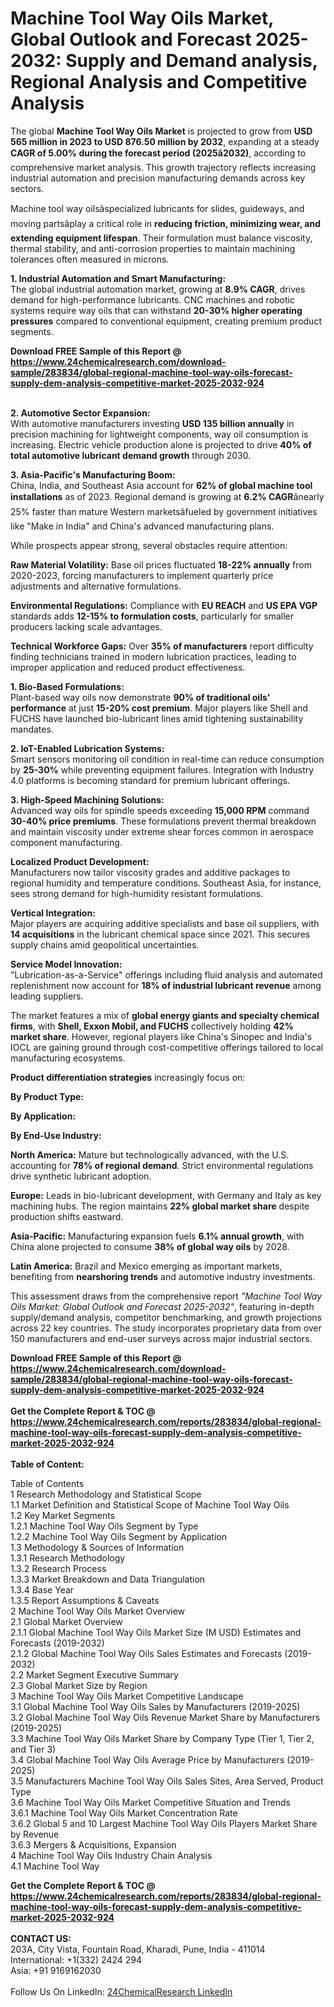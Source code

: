 <h1>Machine Tool Way Oils Market, Global Outlook and Forecast 2025-2032: Supply and Demand analysis, Regional Analysis and Competitive Analysis</h1><p>The global <strong>Machine Tool Way Oils Market</strong> is projected to grow from <strong>USD 565 million in 2023 to USD 876.50 million by 2032</strong>, expanding at a steady <strong>CAGR of 5.00% during the forecast period (2025â2032)</strong>, according to comprehensive market analysis. This growth trajectory reflects increasing industrial automation and precision manufacturing demands across key sectors.</p><p>Machine tool way oilsâspecialized lubricants for slides, guideways, and moving partsâplay a critical role in <strong>reducing friction, minimizing wear, and extending equipment lifespan</strong>. Their formulation must balance viscosity, thermal stability, and anti-corrosion properties to maintain machining tolerances often measured in microns.</p><p><strong>1. Industrial Automation and Smart Manufacturing:</strong><br>
The global industrial automation market, growing at <strong>8.9% CAGR</strong>, drives demand for high-performance lubricants. CNC machines and robotic systems require way oils that can withstand <strong>20-30% higher operating pressures</strong> compared to conventional equipment, creating premium product segments.</p><div><b>Download FREE Sample of this Report @ 
            <a href="https://www.24chemicalresearch.com/download-sample/283834/global-regional-machine-tool-way-oils-forecast-supply-dem-analysis-competitive-market-2025-2032-924">
            https://www.24chemicalresearch.com/download-sample/283834/global-regional-machine-tool-way-oils-forecast-supply-dem-analysis-competitive-market-2025-2032-924</a></b></div><br><p><strong>2. Automotive Sector Expansion:</strong><br>
With automotive manufacturers investing <strong>USD 135 billion annually</strong> in precision machining for lightweight components, way oil consumption is increasing. Electric vehicle production alone is projected to drive <strong>40% of total automotive lubricant demand growth</strong> through 2030.</p><p><strong>3. Asia-Pacific's Manufacturing Boom:</strong><br>
China, India, and Southeast Asia account for <strong>62% of global machine tool installations</strong> as of 2023. Regional demand is growing at <strong>6.2% CAGR</strong>ânearly 25% faster than mature Western marketsâfueled by government initiatives like "Make in India" and China's advanced manufacturing plans.</p><p>While prospects appear strong, several obstacles require attention:</p><p><strong>Raw Material Volatility:</strong> Base oil prices fluctuated <strong>18-22% annually</strong> from 2020-2023, forcing manufacturers to implement quarterly price adjustments and alternative formulations.</p><p><strong>Environmental Regulations:</strong> Compliance with <strong>EU REACH</strong> and <strong>US EPA VGP</strong> standards adds <strong>12-15% to formulation costs</strong>, particularly for smaller producers lacking scale advantages.</p><p><strong>Technical Workforce Gaps:</strong> Over <strong>35% of manufacturers</strong> report difficulty finding technicians trained in modern lubrication practices, leading to improper application and reduced product effectiveness.</p><p><strong>1. Bio-Based Formulations:</strong><br>
Plant-based way oils now demonstrate <strong>90% of traditional oils' performance</strong> at just <strong>15-20% cost premium</strong>. Major players like Shell and FUCHS have launched bio-lubricant lines amid tightening sustainability mandates.</p><p><strong>2. IoT-Enabled Lubrication Systems:</strong><br>
Smart sensors monitoring oil condition in real-time can reduce consumption by <strong>25-30%</strong> while preventing equipment failures. Integration with Industry 4.0 platforms is becoming standard for premium lubricant offerings.</p><p><strong>3. High-Speed Machining Solutions:</strong><br>
Advanced way oils for spindle speeds exceeding <strong>15,000 RPM</strong> command <strong>30-40% price premiums</strong>. These formulations prevent thermal breakdown and maintain viscosity under extreme shear forces common in aerospace component manufacturing.</p><p><strong>Localized Product Development:</strong><br>
	Manufacturers now tailor viscosity grades and additive packages to regional humidity and temperature conditions. Southeast Asia, for instance, sees strong demand for high-humidity resistant formulations.</p><p><strong>Vertical Integration:</strong><br>
	Major players are acquiring additive specialists and base oil suppliers, with <strong>14 acquisitions</strong> in the lubricant chemical space since 2021. This secures supply chains amid geopolitical uncertainties.</p><p><strong>Service Model Innovation:</strong><br>
	"Lubrication-as-a-Service" offerings including fluid analysis and automated replenishment now account for <strong>18% of industrial lubricant revenue</strong> among leading suppliers.</p><p>The market features a mix of <strong>global energy giants and specialty chemical firms</strong>, with <strong>Shell, Exxon Mobil, and FUCHS</strong> collectively holding <strong>42% market share</strong>. However, regional players like China's Sinopec and India's IOCL are gaining ground through cost-competitive offerings tailored to local manufacturing ecosystems.</p><p><strong>Product differentiation strategies</strong> increasingly focus on:</p><p><strong>By Product Type:</strong></p><p><strong>By Application:</strong></p><p><strong>By End-Use Industry:</strong></p><p><strong>North America:</strong> Mature but technologically advanced, with the U.S. accounting for <strong>78% of regional demand</strong>. Strict environmental regulations drive synthetic lubricant adoption.</p><p><strong>Europe:</strong> Leads in bio-lubricant development, with Germany and Italy as key machining hubs. The region maintains <strong>22% global market share</strong> despite production shifts eastward.</p><p><strong>Asia-Pacific:</strong> Manufacturing expansion fuels <strong>6.1% annual growth</strong>, with China alone projected to consume <strong>38% of global way oils</strong> by 2028.</p><p><strong>Latin America:</strong> Brazil and Mexico emerging as important markets, benefiting from <strong>nearshoring trends</strong> and automotive industry investments.</p><p>This assessment draws from the comprehensive report <em>"Machine Tool Way Oils Market: Global Outlook and Forecast 2025-2032"</em>, featuring in-depth supply/demand analysis, competitor benchmarking, and growth projections across 22 key countries. The study incorporates proprietary data from over 150 manufacturers and end-user surveys across major industrial sectors.</p><div><b>Download FREE Sample of this Report @ 
            <a href="https://www.24chemicalresearch.com/download-sample/283834/global-regional-machine-tool-way-oils-forecast-supply-dem-analysis-competitive-market-2025-2032-924">
            https://www.24chemicalresearch.com/download-sample/283834/global-regional-machine-tool-way-oils-forecast-supply-dem-analysis-competitive-market-2025-2032-924</a></b></div><br><div><b>Get the Complete Report & TOC @ 
            <a href="https://www.24chemicalresearch.com/reports/283834/global-regional-machine-tool-way-oils-forecast-supply-dem-analysis-competitive-market-2025-2032-924">
            https://www.24chemicalresearch.com/reports/283834/global-regional-machine-tool-way-oils-forecast-supply-dem-analysis-competitive-market-2025-2032-924</a></b></div><br>
            <b>Table of Content:</b><p>Table of Contents<br />
1 Research Methodology and Statistical Scope<br />
1.1 Market Definition and Statistical Scope of Machine Tool Way Oils<br />
1.2 Key Market Segments<br />
1.2.1 Machine Tool Way Oils Segment by Type<br />
1.2.2 Machine Tool Way Oils Segment by Application<br />
1.3 Methodology & Sources of Information<br />
1.3.1 Research Methodology<br />
1.3.2 Research Process<br />
1.3.3 Market Breakdown and Data Triangulation<br />
1.3.4 Base Year<br />
1.3.5 Report Assumptions & Caveats<br />
2 Machine Tool Way Oils Market Overview<br />
2.1 Global Market Overview<br />
2.1.1 Global Machine Tool Way Oils Market Size (M USD) Estimates and Forecasts (2019-2032)<br />
2.1.2 Global Machine Tool Way Oils Sales Estimates and Forecasts (2019-2032)<br />
2.2 Market Segment Executive Summary<br />
2.3 Global Market Size by Region<br />
3 Machine Tool Way Oils Market Competitive Landscape<br />
3.1 Global Machine Tool Way Oils Sales by Manufacturers (2019-2025)<br />
3.2 Global Machine Tool Way Oils Revenue Market Share by Manufacturers (2019-2025)<br />
3.3 Machine Tool Way Oils Market Share by Company Type (Tier 1, Tier 2, and Tier 3)<br />
3.4 Global Machine Tool Way Oils Average Price by Manufacturers (2019-2025)<br />
3.5 Manufacturers Machine Tool Way Oils Sales Sites, Area Served, Product Type<br />
3.6 Machine Tool Way Oils Market Competitive Situation and Trends<br />
3.6.1 Machine Tool Way Oils Market Concentration Rate<br />
3.6.2 Global 5 and 10 Largest Machine Tool Way Oils Players Market Share by Revenue<br />
3.6.3 Mergers & Acquisitions, Expansion<br />
4 Machine Tool Way Oils Industry Chain Analysis<br />
4.1 Machine Tool Way </p><div><b>Get the Complete Report & TOC @ 
            <a href="https://www.24chemicalresearch.com/reports/283834/global-regional-machine-tool-way-oils-forecast-supply-dem-analysis-competitive-market-2025-2032-924">
            https://www.24chemicalresearch.com/reports/283834/global-regional-machine-tool-way-oils-forecast-supply-dem-analysis-competitive-market-2025-2032-924</a></b></div><br><b>CONTACT US:</b><br>
            203A, City Vista, Fountain Road, Kharadi, Pune, India - 411014<br>
            International: +1(332) 2424 294<br>
            Asia: +91 9169162030 <br><br>
            Follow Us On LinkedIn: <a href="https://www.linkedin.com/company/24chemicalresearch/">24ChemicalResearch LinkedIn</a>
